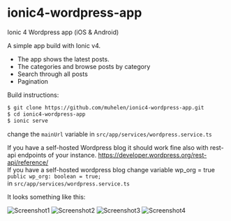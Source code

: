 # ionic4-wordpress-app
Ionic 4 Wordpress app (iOS &amp; Android)

A simple app build with Ionic v4. 

- The app shows the latest posts. 
- The categories and browse posts by category
- Search through all posts
- Pagination

Build instructions:

``` bash
$ git clone https://github.com/muhelen/ionic4-wordpress-app.git
$ cd ionic4-wordpress-app
$ ionic serve
```


change the `mainUrl` variable in `src/app/services/wordpress.service.ts`

If you have a self-hosted Wordpress blog it should work fine also with rest-api endpoints of your instance. 
https://developer.wordpress.org/rest-api/reference/<br>
If you have a self-hosted wordpress blog change variable wp_org = true<br>
`public wp_org: boolean = true;`<br>
in `src/app/services/wordpress.service.ts`

It looks something like this: 

![Screenshot1](Screenshot1.png)
![Screenshot2](Screenshot2.png)
![Screenshot3](Screenshot3.png)
![Screenshot4](Screenshot4.png)


